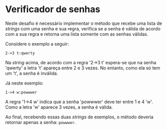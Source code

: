 # Verificador de senhas

Neste desafio é necessário implementar o método que recebe uma lista
de *strings* com uma senha e sua regra, verifica se a senha é válida de
acordo com a sua regra e retorna uma lista somente com as senhas válidas.

Considere o exemplo a seguir:

```
2->3 t:qwerty
```

Na *string* acima, de acordo com a regra '2->3 t' espera-se que na senha 'qwerty'
a letra 't' apareça entre 2 e 3 vezes. No entanto, como ela só tem um 't', a
senha é inválida.

Já neste exemplo:

```
1->4 w:powwwer
```

A regra '1->4 w' indica que a senha 'powwwer' deve ter entre 1 e 4 'w'. Como a
letra 'w' aparece 3 vezes, a senha é válida.

Ao final, recebendo essas duas *strings* de exemplos, o método deveria retornar
apenas a senha: `powwwer`.
